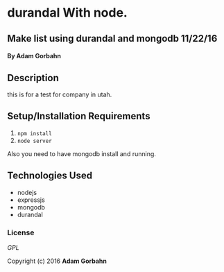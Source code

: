 # durandal With node. 

## Make list using durandal and mongodb 11/22/16

#### By **Adam Gorbahn**

## Description
this is for a test for company in utah.

## Setup/Installation Requirements

1. `npm install`
2. `node server`

Also you need to have mongodb install and running.

## Technologies Used

* nodejs
* expressjs
* mongodb
* durandal

### License

*GPL*

Copyright (c) 2016 **Adam Gorbahn**
